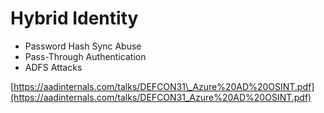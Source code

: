 # Hybrid Identity

* Password Hash Sync Abuse
* Pass-Through Authentication
* ADFS Attacks



[https://aadinternals.com/talks/DEFCON31\_Azure%20AD%20OSINT.pdf](https://aadinternals.com/talks/DEFCON31_Azure%20AD%20OSINT.pdf)
